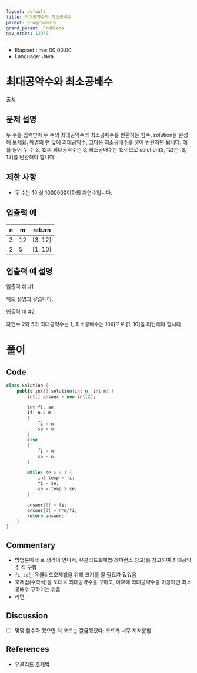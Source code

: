```yaml
---
layout: default
title: 최대공약수와 최소공배수
parent: Programmers
grand_parent: Problems
nav_order: 12940
---
```


- Elapsed time: 00:00:00
- Language: Java

<!-- 문제 -->
# 최대공약수와 최소공배수

[출처](https://programmers.co.kr/learn/courses/30/lessons/12940?language=java)

## 문제 설명

두 수를 입력받아 두 수의 최대공약수와 최소공배수를 반환하는 함수, solution을 완성해 보세요. 배열의 맨 앞에 최대공약수, 그다음 최소공배수를 넣어 반환하면 됩니다. 예를 들어 두 수 3, 12의 최대공약수는 3, 최소공배수는 12이므로 solution(3, 12)는 [3, 12]를 반환해야 합니다.

## 제한 사항

- 두 수는 1이상 1000000이하의 자연수입니다.

## 입출력 예

| n   | m   | return  |
| --- | --- | ------- |
| 3   | 12  | [3, 12] |
| 2   | 5   | [1, 10] |

## 입출력 예 설명

입출력 예 #1

위의 설명과 같습니다.

입출력 예 #2

자연수 2와 5의 최대공약수는 1, 최소공배수는 10이므로 [1, 10]을 리턴해야 합니다.

<!-- 풀이 -->
# 풀이

## Code

``` java
class Solution {
    public int[] solution(int n, int m) {
        int[] answer = new int[2];

        int fi, se;
        if( n > m )
        {
            fi = n;
            se = m;
        }
        else
        {
            fi = m;
            se = n;
        }

        while( se > 0 ) {
            int temp = fi;
            fi = se;
            se = temp % se;
        }

        answer[0] = fi;
        answer[1] = n*m/fi;
        return answer;
    }
}
```

## Commentary

- 방법론이 바로 생각이 안나서, 유클리드호제법(레퍼런스 참고)를 참고하여 최대공약수 식 구함
- `fi`, `se`는 유클리드호제법을 위해 크기를 알 필요가 있었음
- 호제법(수학식)을 토대로 최대공약수를 구하고, 이후에 최대공약수를 이용하면 최소공배수 구하기는 쉬움
- 리턴

## Discussion

- [ ] 몇몇 함수화 했으면 더 코드는 깔금했겠다; 코드가 너무 지저분함

## References

- [유클리드 호제법](https://ko.wikipedia.org/wiki/%EC%9C%A0%ED%81%B4%EB%A6%AC%EB%93%9C_%ED%98%B8%EC%A0%9C%EB%B2%95)